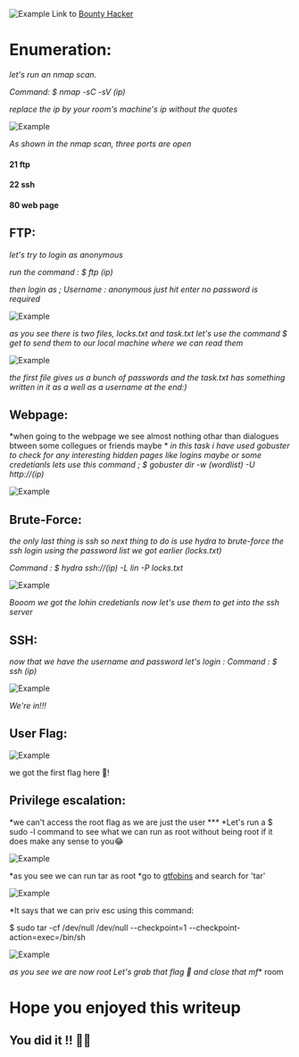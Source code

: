 ![Example](https://github.com/y4ssr/Bounty-Hacker/blob/main/images/Bounty.jpeg?raw=true )
Link to [Bounty Hacker](https://tryhackme.com/room/cowboyhacker)
# Enumeration:
*let's run an nmap scan*.

*Command: $ nmap -sC -sV (ip)*

*replace the ip by your room's machine's ip without the quotes*

![Example](https://github.com/y4ssr/Bounty-Hacker/blob/main/images/nmap.png?raw=true )

*As shown in the nmap scan, three ports are open*
#### 21 ftp
#### 22 ssh
#### 80 web page

## FTP: 
*let's try to login as anonymous*

*run the command : $ ftp (ip)*

*then login as ;
Username : anonymous
just hit enter no password is required*

![Example](https://github.com/y4ssr/Bounty-Hacker/blob/main/images/ftp%20files.png?raw=true )

*as you see there is two files, locks.txt and task.txt
let's use the command $ get to send them to our local machine where we can read them*

![Example](https://github.com/y4ssr/Bounty-Hacker/blob/main/images/files.png?raw=true )

*the first file gives us a bunch of passwords and the task.txt has something written in it as a well as a username at the end:)*
 
## Webpage:

*when going to the webpage we see almost nothing othar than dialogues btween some collegues or friends maybe *
*in this task i have used gobuster to check for any interesting hidden pages like logins maybe or some credetianls*
*lets use this command ; 
$ gobuster dir -w (wordlist) -U http://(ip)*


![Example](https://github.com/y4ssr/Bounty-Hacker/blob/main/images/gobuster.png?raw=true )

## Brute-Force:
*the only last thing is ssh so next thing to do is use hydra to brute-force the ssh login using the password list we got earlier (locks.txt)*

*Command : $ hydra ssh://(ip) -L lin -P locks.txt*

![Example](https://github.com/y4ssr/Bounty-Hacker/blob/main/images/hydra.png?raw=true )

*Booom we got the lohin credetianls now let's use them to get into the ssh server*

## SSH:
*now that we have the username and password let's login :*
*Command : $ ssh (ip)*


![Example](https://github.com/y4ssr/Bounty-Hacker/blob/main/images/ssh.png?raw=true )

*We're in!!!*

## User Flag:

![Example](https://github.com/y4ssr/Bounty-Hacker/blob/main/images/user.png?raw=true )

we got the first flag here 🚩!

## Privilege escalation:
*we can't access the root flag as we are just the user ***
*Let's run a $ sudo -l command to see what we can run as root without being root if it does make any sense to you😂


![Example](https://github.com/y4ssr/Bounty-Hacker/blob/main/images/sudo-l.png?raw=true )

*as you see we can run tar as root
*go to [gtfobins](https://gtfobins.github.io/) and search for 'tar'

![Example](https://github.com/y4ssr/Bounty-Hacker/blob/main/images/gtfobins.png?raw=true )

*It says that we can priv esc using this command:

$ sudo tar -cf /dev/null /dev/null --checkpoint=1 --checkpoint-action=exec=/bin/sh

![Example](https://github.com/y4ssr/Bounty-Hacker/blob/main/images/final.png?raw=true )

*as you see we are now root
*Let's grab that flag 🚩 and close that mf*** room 

# Hope you enjoyed this writeup 
## You did it !! 👏🏻


